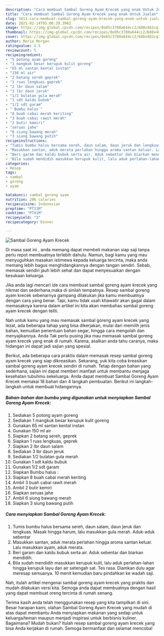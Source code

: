 ```yaml
---
description: "Cara membuat Sambal Goreng Ayam Krecek yang enak Untuk Jualan"
title: "Cara membuat Sambal Goreng Ayam Krecek yang enak Untuk Jualan"
slug: 1011-cara-membuat-sambal-goreng-ayam-krecek-yang-enak-untuk-jualan
date: 2021-02-14T05:06:39.396Z
image: https://img-global.cpcdn.com/recipes/0e05c3780a644cc2/680x482cq70/sambal-goreng-ayam-krecek-foto-resep-utama.jpg
thumbnail: https://img-global.cpcdn.com/recipes/0e05c3780a644cc2/680x482cq70/sambal-goreng-ayam-krecek-foto-resep-utama.jpg
cover: https://img-global.cpcdn.com/recipes/0e05c3780a644cc2/680x482cq70/sambal-goreng-ayam-krecek-foto-resep-utama.jpg
author: Marie Morgan
ratingvalue: 4.5
reviewcount: 5
recipeingredient:
- "5 potong ayam goreng"
- "1 mangkuk besar kerupuk kulit goreng"
- "65 ml santan kental instan"
- "150 ml air"
- "2 batang sereh geprek"
- "1 ruas lengkuas geprek"
- "2 lbr daun salam"
- "3 lbr daun jeruk"
- "1/2 bulatan gula merah"
- "1 sdt kaldu bubuk"
- "1/2 sdt garam"
- " Bumbu halus "
- "8 buah cabai merah keriting"
- "3 buah cabai rawit merah"
- "2 butir kemiri"
- "seruas jahe"
- "6 siung bawang merah"
- "3 siung bawang putih"
recipeinstructions:
- "Tumis bumbu halus bersama sereh, daun salam, daun jeruk dan lengkuas. Masak hingga harum, lalu masukkan gula merah. Aduk-aduk sebentar"
- "Masukkan santan, aduk merata perlahan hingga aroma santan keluar. Lalu masukkan ayam, aduk merata."
- "Beri garam dan kaldu bubuk serta air. Aduk sebentar dan biarkan mendidih."
- "Bila sudah mendidih masukkan kerupuk kulit, lalu aduk perlahan-lahan hingga kerupuk layu dan air setengah sat. Tes rasa. Diamkan dulu agar meresap semuanya. 10 menit kemudian baru pindahkan ke wadah saji."
categories:
- Resep
tags:
- sambal
- goreng
- ayam

katakunci: sambal goreng ayam 
nutrition: 206 calories
recipecuisine: Indonesian
preptime: "PT11M"
cooktime: "PT41M"
recipeyield: "3"
recipecategory: Dinner

---
```



![Sambal Goreng Ayam Krecek](https://img-global.cpcdn.com/recipes/0e05c3780a644cc2/680x482cq70/sambal-goreng-ayam-krecek-foto-resep-utama.jpg)

Di masa  saat ini , anda memang dapat membeli makanan siap saji tanpa perlu repot membuatnya terlebih dahulu. Namun, bagi kamu yang mau menyuguhkan masakan istimewa kepada keluarga tercinta, maka anda memang lebih bagus menghidangkannya dengan tangan sendiri. Sebab, memasak sendiri jauh lebih sehat dan dapat menyesuaikan dengan kesukaan keluarga.

Jika anda lagi mencari ide cara membuat sambal goreng ayam krecek yang nikmat dan sederhana,maka di sinilah tempatnya. Resep sambal goreng ayam krecek  sebenarnya gampang dilakukan jika kamu membuatnya dengan cara yang benar. Tapi, kamu tidak usah khawatir akan gagal dalam memasaknya 
karena dalam artikel ini kita akan membahas sambal goreng ayam krecek dengan teliti.  



Nah untuk kamu yang mau memasak sambal goreng ayam krecek yang lezat, ada beberapa tahap yang bisa dikerjakan, mulai dari memilih jenis bahan, kemudian penentuan bahan segar, hingga cara mengolah dan menyajikannya. Anda Tak perlu pusing jika mau memasak sambal goreng ayam krecek yang enak di rumah. Karena, asalkan anda  tahu caranya, maka hidangan ini dapat jadi sajian yang spesial.

Berikut, ada beberapa cara praktis  dalam memasak resep sambal goreng ayam krecek yang siap dikreasikan. Sekarang, yuk kita coba kreasikan sambal goreng ayam krecek sendiri di rumah. Tetap dengan bahan yang sederhana, sajian ini dapat memberi manfaat untuk membantu menjaga kesehatan tubuhmu sekeluarga. Anda dapat membuat Sambal Goreng Ayam Krecek memakai 18 bahan dan 4 langkah pembuatan. Berikut ini langkah-langkah untuk membuat hidangannya.

<!--inarticleads1-->

##### Bahan-bahan dan bumbu yang digunakan untuk menyiapkan Sambal Goreng Ayam Krecek:

1. Sediakan 5 potong ayam goreng
1. Sediakan 1 mangkuk besar kerupuk kulit goreng
1. Gunakan 65 ml santan kental instan
1. Gunakan 150 ml air
1. Siapkan 2 batang sereh, geprek
1. Siapkan 1 ruas lengkuas, geprek
1. Siapkan 2 lbr daun salam
1. Sediakan 3 lbr daun jeruk
1. Sediakan 1/2 bulatan gula merah
1. Gunakan 1 sdt kaldu bubuk
1. Gunakan 1/2 sdt garam
1. Siapkan  Bumbu halus :
1. Siapkan 8 buah cabai merah keriting
1. Ambil 3 buah cabai rawit merah
1. Ambil 2 butir kemiri
1. Siapkan seruas jahe
1. Ambil 6 siung bawang merah
1. Siapkan 3 siung bawang putih




<!--inarticleads2-->

##### Cara menyiapkan Sambal Goreng Ayam Krecek:

1. Tumis bumbu halus bersama sereh, daun salam, daun jeruk dan lengkuas. Masak hingga harum, lalu masukkan gula merah. Aduk-aduk sebentar
1. Masukkan santan, aduk merata perlahan hingga aroma santan keluar. Lalu masukkan ayam, aduk merata.
1. Beri garam dan kaldu bubuk serta air. Aduk sebentar dan biarkan mendidih.
1. Bila sudah mendidih masukkan kerupuk kulit, lalu aduk perlahan-lahan hingga kerupuk layu dan air setengah sat. Tes rasa. Diamkan dulu agar meresap semuanya. 10 menit kemudian baru pindahkan ke wadah saji.




Nah, itulah artikel mengenai  sambal goreng ayam krecek  yang praktis dan mudah dilakukan versi kita. Semoga anda dapat membuatnya dengan hasil yang dapat membuat oreng tercinta di rumah senang. 

Terima kasih anda telah menggunakan resep yang kita tampilkan di sini. Besar harapan kami, olahan  Sambal Goreng Ayam Krecek yang mudah di atas dapat membantu Anda menyiapkan makanan yang sedap untuk keluarga/teman maupun menjadi inspirasi untuk berbisnis kuliner. Bagaimana? Mudah bukan? Itulah resep sambal goreng ayam krecek yang bisa Anda kerjakan di rumah. Semoga bermanfaat dan selamat mencoba!

